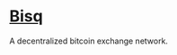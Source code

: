 # [Bisq](https://github.com/niki-on-github/bisq-container)

A decentralized bitcoin exchange network.
